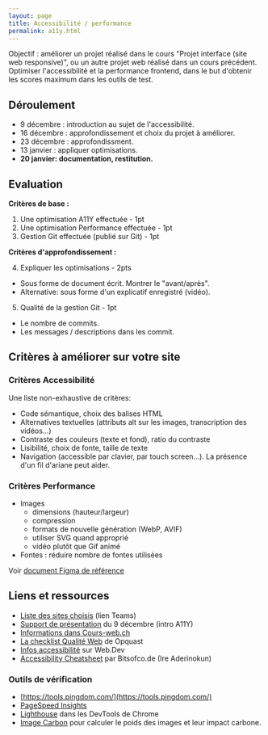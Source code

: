 ```yaml
---
layout: page
title: Accessibilité / performance
permalink: a11y.html
---
```


Objectif : améliorer un projet réalisé dans le cours "Projet interface (site web responsive)", ou un autre projet web réalisé dans un cours précédent. Optimiser l'accessibilité et la performance frontend, dans le but d'obtenir les scores maximum dans les outils de test.

## Déroulement

- 9 décembre : introduction au sujet de l'accessibilité.
- 16 décembre : approfondissement et choix du projet à améliorer.
- 23 décembre : approfondissment.
- 13 janvier : appliquer optimisations.
- **20 janvier: documentation, restitution.**

## Evaluation

**Critères de base :**

1. Une optimisation A11Y effectuée - 1pt
2. Une optimisation Performance effectuée - 1pt
3. Gestion Git effectuée (publié sur Git) - 1pt

**Critères d'approfondissement :**

4. Expliquer les optimisations - 2pts
  - Sous forme de document écrit. Montrer le "avant/après".
  - Alternative: sous forme d'un explicatif enregistré (vidéo).
5. Qualité de la gestion Git - 1pt
  - Le nombre de commits.
  - Les messages / descriptions dans les commit.


## Critères à améliorer sur votre site

### Critères Accessibilité

Une liste non-exhaustive de critères:

- Code sémantique, choix des balises HTML
- Alternatives textuelles (attributs alt sur les images, transcription des vidéos...)
- Contraste des couleurs (texte et fond), ratio du contraste
- Lisibilité, choix de fonte, taille de texte
- Navigation (accessible par clavier, par touch screen...). La présence d'un fil d'ariane peut aider.

### Critères Performance

- Images
  - dimensions (hauteur/largeur)
  - compression
  - formats de nouvelle génération (WebP, AVIF)
  - utiliser SVG quand approprié
  - vidéo plutôt que Gif animé
- Fontes : réduire nombre de fontes utilisées

Voir [document Figma de référence](https://www.figma.com/file/agUV43SvTeV0Y1bupn9Gzi/Qualit%C3%A9-Web?node-id=0%3A1&t=gzDznbEHijkjHB5v-1)


## Liens et ressources

- [Liste des sites choisis](https://eduvaud.sharepoint.com/:x:/s/ERACOM_ID311_Teams/EVM0yqMw_FFArcYlmeY_iB8BzDNEHHjqmLX_CDv42JOSOQ?e=Ha3UL0) (lien Teams)
- [Support de présentation](https://eduvaud.sharepoint.com/:x:/s/ERACOM_ID311_Teams/EVM0yqMw_FFArcYlmeY_iB8BzDNEHHjqmLX_CDv42JOSOQ?e=Ha3UL0) du 9 décembre (intro A11Y)
- [Informations dans Cours-web.ch](https://cours-web.ch/html/accessibilite.html)
- [La checklist Qualité Web](https://checklists.opquast.com/fr/assurance-qualite-web/) de Opquast
- [Infos accessibilité](https://web.dev/accessible/) sur Web.Dev
- [Accessibility Cheatsheet](https://bitsofco.de/the-accessibility-cheatsheet/) par Bitsofco.de (Ire Aderinokun)

### Outils de vérification

- [https://tools.pingdom.com/](https://tools.pingdom.com/)
- [PageSpeed Insights](https://pagespeed.web.dev/)
- [Lighthouse](https://developer.chrome.com/docs/lighthouse/overview/) dans les DevTools de Chrome
- [Image Carbon](https://www.imagecarbon.com/) pour calculer le poids des images et leur impact carbone.
